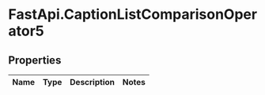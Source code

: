 # FastApi.CaptionListComparisonOperator5

## Properties
Name | Type | Description | Notes
------------ | ------------- | ------------- | -------------
